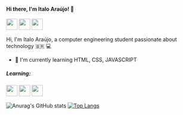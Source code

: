 #### Hi there, I'm Italo Araújo! :wave:	

[<img src="https://img.icons8.com/fluent/48/000000/linkedin.png" width="30"/>](https://www.linkedin.com/in/%C3%ADtalo-ara%C3%BAjo-652007177/)
[<img src="https://img.icons8.com/fluent/48/000000/twitter.png" width="30"/>](https://twitter.com/ItaloAraujo1997)
[<img src="https://img.icons8.com/fluent/48/000000/whatsapp.png" width="30"/>](http://api.whatsapp.com/send?phone=5511932456941)

Hi, I'm Italo Araújo, a computer engineering student passionate about technology :brazil:	:computer:

* :brain:	 I'm currently learning HTML, CSS, JAVASCRIPT

##### Learning:
<img src="https://user-images.githubusercontent.com/81595439/115320830-f71d0400-a158-11eb-8eec-f4fe10736a31.png" width="30"/> <img src="https://user-images.githubusercontent.com/81595439/115321065-73afe280-a159-11eb-99e2-ccc677b0bec2.png" width="30"/> 
<img src="https://user-images.githubusercontent.com/81595439/115321201-ba054180-a159-11eb-886e-7f88ac3f846a.png" width="30"/>





![Anurag's GitHub stats](https://github-readme-stats.vercel.app/api?username=ItaloAraujoo&show_icons=true&theme=radical)
[![Top Langs](https://github-readme-stats.vercel.app/api/top-langs/?username=ItaloAraujoo&show_icons=true&theme=radical)](https://github.com/ItaloAraujoo/github-readme-stats)


